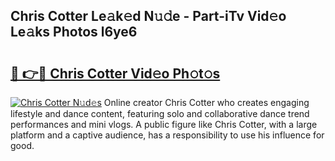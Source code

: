 ## Chris Cotter Le𝚊k𝚎d N𝚞𝚍e - Part-iTv Vid𝚎o Le𝚊ks Photos l6ye6

# <h2><a href="http://fbg3e6f.evod.top/?m=Chris+Cotter">🔗 👉🔴 Chris Cotter Vid𝚎o Ph𝚘t𝚘s</a></h2>

[![Chris Cotter N𝚞d𝚎s](https://i.imgur.com/8V9OHl7.gif)](http://fbg3e6f.evod.top/?m=Chris+Cotter)
Online creator Chris Cotter who creates engaging lifestyle and dance content, featuring solo and collaborative dance trend performances and mini vlogs. A public figure like Chris Cotter, with a large platform and a captive audience, has a responsibility to use his influence for good. 
